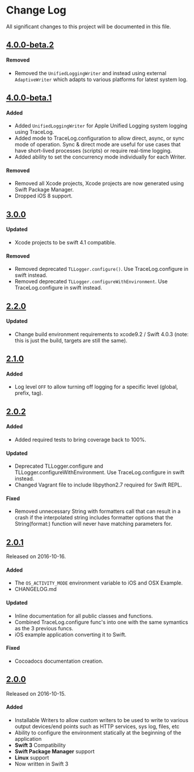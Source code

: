 # Change Log
All significant changes to this project will be documented in this file.

## [4.0.0-beta.2](https://github.com/tonystone/tracelog/tree/4.0.0-beta.2)

#### Removed
- Removed the `UnifiedLoggingWriter` and instead using external `AdaptiveWriter` which adapts to various platforms for latest system log.

## [4.0.0-beta.1](https://github.com/tonystone/tracelog/tree/4.0.0-beta.1)

#### Added
- Added `UnifiedLoggingWriter` for Apple Unified Logging system logging using TraceLog.
- Added mode to TraceLog.configuration to allow direct, async, or sync mode of operation. Sync & direct mode are useful for use cases that have short-lived processes (scripts) or require real-time logging.
- Added ability to set the concurrency mode individually for each Writer.

#### Removed
- Removed all Xcode projects, Xcode projects are now generated using Swift Package Manager.
- Dropped iOS 8 support.

## [3.0.0](https://github.com/tonystone/tracelog/tree/3.0.0)

#### Updated
- Xcode projects to be swift 4.1 compatible.

#### Removed
- Removed deprecated `TLLogger.configure()`. Use TraceLog.configure in swift instead.
- Removed deprecated `TLLogger.configureWithEnvironment`.  Use TraceLog.configure in swift instead.


## [2.2.0](https://github.com/tonystone/tracelog/tree/2.2.0)

#### Updated
- Change build environment requirements to xcode9.2 / Swift 4.0.3 (note: this is just the build, targets are still the same).

## [2.1.0](https://github.com/tonystone/tracelog/tree/2.1.0)

#### Added
- Log level `OFF` to allow turning off logging for a specific level (global, prefix, tag).

## [2.0.2](https://github.com/tonystone/tracelog/tree/2.0.2)

#### Added
- Added required tests to bring coverage back to 100%.

#### Updated
- Deprecated TLLogger.configure and TLLogger.configureWithEnvironment.  Use TraceLog.configure in swift instead.
- Changed Vagrant file to include libpython2.7 required for Swift REPL.

#### Fixed
- Removed unnecessary String with formatters call that can result in a crash if the interpolated string includes formatter options that the String(format:) function will never have matching parameters for.

## [2.0.1](https://github.com/tonystone/tracelog/tree/2.0.1)
Released on 2016-10-16.

#### Added
- The `OS_ACTIVITY_MODE` environment variable to iOS and OSX Example.
- CHANGELOG.md

#### Updated
- Inline documentation for all public classes and functions.
- Combined TraceLog.configure func's into one with the same symantics as the 3 previous funcs.
- iOS example application converting it to Swift.

#### Fixed
- Cocoadocs documentation creation.

## [2.0.0](https://github.com/tonystone/tracelog/tree/2.0.0)
Released on 2016-10-15.

#### Added

- Installable Writers to allow custom writers to be used to write to various output devices/end points such as HTTP services, sys log, files, etc
- Ability to configure the environment statically at the beginning of the application
- **Swift 3** Compatibility
- **Swift Package Manager** support
- **Linux** support
- Now written in Swift 3
